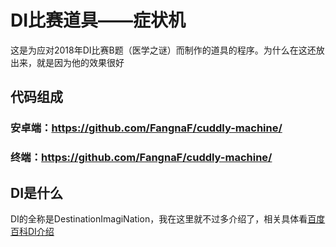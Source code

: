 # DI比赛道具——症状机

这是为应对2018年DI比赛B题（医学之谜）而制作的道具的程序。为什么在这还放出来，就是因为他的效果很好

## 代码组成

### 安卓端：https://github.com/FangnaF/cuddly-machine/
### 终端：https://github.com/FangnaF/cuddly-machine/

## DI是什么
DI的全称是DestinationImagiNation，我在这里就不过多介绍了，相关具体看[百度百科DI介绍](https://baike.baidu.com/item/DI/10601267?fr=aladdin)


